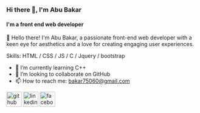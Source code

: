 ### Hi there 👋, I'm Abu Bakar
#### I'm a front end web developer
👋 Hello there! I'm Abu Bakar, a passionate front-end web developer with a keen eye for aesthetics and a love for creating engaging user experiences.

Skills: HTML / CSS / JS / C / Jquery / bootstrap

- 🌱 I’m currently learning C++ 
- 👯 I’m looking to collaborate on GitHub 
- 📫 How to reach me: bakar75060@gmail.com 


[<img src='https://cdn.jsdelivr.net/npm/simple-icons@3.0.1/icons/github.svg' alt='github' height='40'>](https://github.com/Bakar8440)  [<img src='https://cdn.jsdelivr.net/npm/simple-icons@3.0.1/icons/linkedin.svg' alt='linkedin' height='40'>](https://www.linkedin.com/in/https://www.linkedin.com/in/mohammad-abu-bakar-bb204027b//)  [<img src='https://cdn.jsdelivr.net/npm/simple-icons@3.0.1/icons/facebook.svg' alt='facebook' height='40'>](https://www.facebook.com/https://www.facebook.com/mohammad.abii.9/)  

